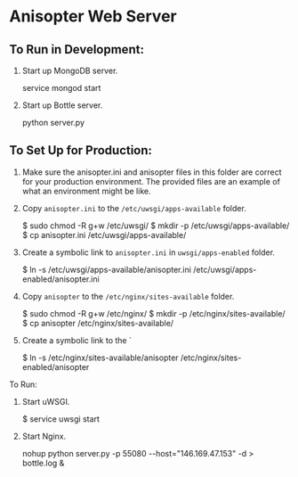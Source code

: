 Anisopter Web Server
====================

To Run in Development:
----------------------

1. Start up MongoDB server.

    service mongod start

2. Start up Bottle server.

    python server.py


To Set Up for Production:
-------------------------

1. Make sure the anisopter.ini and anisopter files in this folder
are correct for your production environment. The provided files are
an example of what an environment might be like.

2. Copy `anisopter.ini` to the `/etc/uwsgi/apps-available` folder. 

    $ sudo chmod -R g+w /etc/uwsgi/
    $ mkdir -p /etc/uwsgi/apps-available/
    $ cp anisopter.ini /etc/uwsgi/apps-available/ 

3. Create a symbolic link to `anisopter.ini` in `uwsgi/apps-enabled` folder.

    $ ln -s /etc/uwsgi/apps-available/anisopter.ini /etc/uwsgi/apps-enabled/anisopter.ini

4. Copy `anisopter` to the `/etc/nginx/sites-available` folder.

    $ sudo chmod -R g+w /etc/nginx/
    $ mkdir -p /etc/nginx/sites-available/
    $ cp anisopter /etc/nginx/sites-available/
     
5. Create a symbolic link to the `

    $ ln -s /etc/nginx/sites-available/anisopter /etc/nginx/sites-enabled/anisopter

To Run:

1. Start uWSGI.

    $ service uwsgi start
    
    
2. Start Nginx.

    

    nohup python server.py -p 55080 --host="146.169.47.153" -d > bottle.log &
